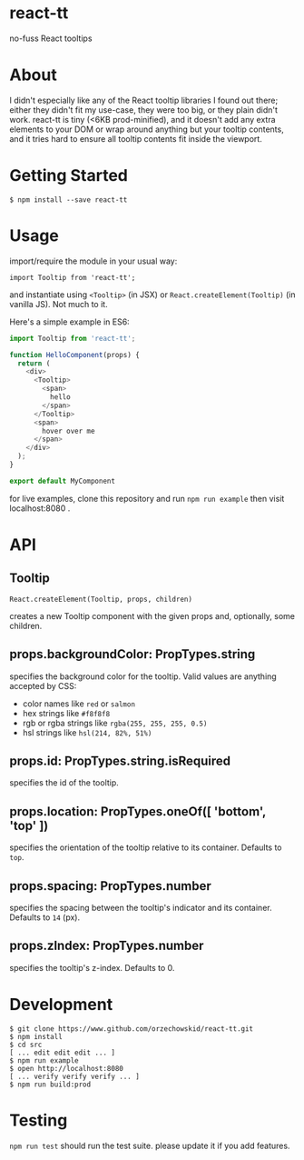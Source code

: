 # react-tt

no-fuss React tooltips

# About

I didn't especially like any of the React tooltip libraries I found out there; either they didn't fit my use-case, they were too big, or they plain didn't work.  react-tt is tiny (<6KB prod-minified), and it doesn't add any extra elements to your DOM or wrap around anything but your tooltip contents, and it tries hard to ensure all tooltip contents fit inside the viewport.

# Getting Started

    $ npm install --save react-tt

# Usage

import/require the module in your usual way:

    import Tooltip from 'react-tt';

and instantiate using `<Tooltip>` (in JSX) or `React.createElement(Tooltip)` (in vanilla JS).  Not much to it.

Here's a simple example in ES6:

```javascript
import Tooltip from 'react-tt';

function HelloComponent(props) {
  return (
    <div>
      <Tooltip>
        <span>
          hello
        </span>
      </Tooltip>
      <span>
        hover over me
      </span>
    </div>
  );
}

export default MyComponent
```

for live examples, clone this repository and run `npm run example` then visit localhost:8080 .

# API

## Tooltip

    React.createElement(Tooltip, props, children)
    
creates a new Tooltip component with the given props and, optionally, some children.

## props.backgroundColor: PropTypes.string

specifies the background color for the tooltip.  Valid values are anything accepted by CSS:
- color names like `red` or `salmon`
- hex strings like `#f8f8f8`
- rgb or rgba strings like `rgba(255, 255, 255, 0.5)`
- hsl strings like `hsl(214, 82%, 51%)`

## props.id: PropTypes.string.isRequired

specifies the id of the tooltip.

## props.location: PropTypes.oneOf([ 'bottom', 'top' ])

specifies the orientation of the tooltip relative to its container.  Defaults to `top`.

## props.spacing: PropTypes.number

specifies the spacing between the tooltip's indicator and its container.  Defaults to `14` (px).

## props.zIndex: PropTypes.number

specifies the tooltip's z-index.  Defaults to 0.

# Development

    $ git clone https://www.github.com/orzechowskid/react-tt.git
    $ npm install
    $ cd src
    [ ... edit edit edit ... ]
    $ npm run example
    $ open http://localhost:8080
    [ ... verify verify verify ... ]
    $ npm run build:prod

# Testing

`npm run test` should run the test suite.  please update it if you add features.
